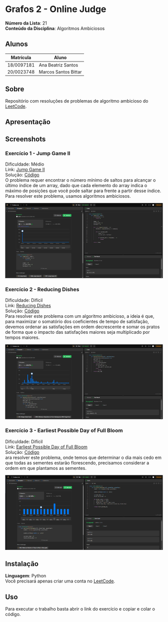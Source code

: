 # Grafos 2 - Online Judge

**Número da Lista**: 21<br>
**Conteúdo da Disciplina**: Algoritmos Ambiciosos<br>

## Alunos

|Matrícula | Aluno |
| -- | -- |
| 18/0097181  |  Ana Beatriz Santos |
| 20/0023748  |  Marcos Santos Bittar |

## Sobre

Repositório com resoluções de problemas de algoritmo ambicioso do [LeetCode](https://leetcode.com/).

## Apresentação

## Screenshots

### Exercício 1 - Jump Game II

Dificuldade: Médio <br>
Link: [Jump Game II](https://leetcode.com/problems/jump-game-ii/description/)<br>
Solução: [Código](assets/codes/jumpii.py)<br>
O problema requer encontrar o número mínimo de saltos para alcançar o último índice de um array, dado que cada elemento do array indica o máximo de posições que você pode saltar para frente a partir desse índice. Para resolver este problema, usamos algoritmos ambiciosos.

![](assets/img/exe1.png)

### Exercício 2 - Reducing Dishes

Dificuldade: Difícil <br>
Link: [Reducing Dishes](https://leetcode.com/problems/reducing-dishes/description/)<br>
Solução: [Código](assets/codes/reducing.py)<br>
Para resolver este problema com um algoritmo ambicioso, a ideia é que, para maximizar o somatório dos coeficientes de tempo de satisfação, devemos ordenar as satisfações em ordem decrescente e somar os pratos de forma que o impacto das satisfações maiores seja multiplicado por tempos maiores.

![](assets/img/exe2.png)

### Exercício 3 - Earliest Possible Day of Full Bloom

Dificuldade: Difícil <br>
Link: [Earliest Possible Day of Full Bloom](https://leetcode.com/problems/earliest-possible-day-of-full-bloom/description/)<br>
Solução: [Código](assets/codes/earliest.py)<br>
ara resolver este problema, onde temos que determinar o dia mais cedo em que todas as sementes estarão florescendo, precisamos considerar a ordem em que plantamos as sementes.

![](assets/img/exe3.png)

## Instalação

**Linguagem**: Python<br>
Você precisará apenas criar uma conta no [LeetCode](https://leetcode.com/).

## Uso

Para executar o trabalho basta abrir o link do exercício e copiar e colar o código.
